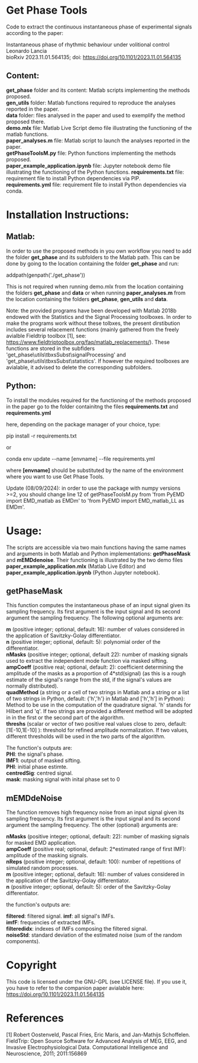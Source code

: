 # Get Phase Tools
Code to extract the continuous instantaneous phase of experimental signals according to the paper: 

Instantaneous phase of rhythmic behaviour under volitional control  
Leonardo Lancia  
bioRxiv 2023.11.01.564135; doi: https://doi.org/10.1101/2023.11.01.564135

## Content:

**get_phase** folder and its content: Matlab scripts implementing the methods proposed.  
**gen_utils** folder: Matlab functions required to reproduce the analyses reported in the paper.  
**data** folder: files analysed in the paper and used to exemplify the method proposed there.  
**demo.mlx** file: Matlab Live Script demo file illustrating the functioning of the matlab functions.  
**paper_analyses.m** file: Matlab script to launch the analyses reported in the paper.  
**getPhaseToolsM.py** file: Python functions implementing the methods proposed.  
**paper_example_application.ipynb** file: Jupyter notebook demo file illustrating the functioning of the Python functions.
**requirements.txt** file: requirement file to install Python dependencies via PIP.  
**requirements.yml** file: requirement file to install Python dependencies via conda.  


# Installation Instructions:

## Matlab:

In order to use the proposed methods in you own workflow you need to add the folder **get_phase** and its subfolders to the Matlab path. This can be done by going to the location containing the folder **get_phase** and run:

addpath(genpath('./get_phase'))

This is not required when running demo.mlx from the location containing the folders **get_phase** and **data** or when running **paper_analyses.m** 
from the location containing the folders **get_phase**, **gen_utils** and **data**.  

Note: the provided programs have been developed with Matlab 2018b endowed with the Statistics and the Signal Processing toolboxes. 
In order to make the programs work without these tolbxes, the present dirstibution includes several relacement functions 
(mainly gathered from the freely avialble Fieldtrip toolbox [1], see: https://www.fieldtriptoolbox.org/faq/matlab_replacements/). 
These functions are stored in the subflders 'get_phase\utils\tbxsSubst\signalProcessing' and 'get_phase\utils\tbxsSubst\statistics'. 
If however the required toolboxes are avialable, it advised to delete the corresponding subfolders.

## Python:  
To install the modules required for the functioning of the methods proposed in the paper
go to the folder containitng the files **requirements.txt** and **requirements.yml**

here, depending on the package manager of your choice, type: 

pip install -r requirements.txt

or

conda env update --name [envname] --file requirements.yml

where **[envname]** should be substituted by the name of the environment where you want to use Get Phase Tools.

Update (08/09/2024): in order to use the package with numpy versions >=2, you should change line 12 of getPhaseToolsM.py
from 'from PyEMD import EMD_matlab as EMDm' to 'from PyEMD import EMD_matlab_LL as EMDm'.


# Usage: 
The scripts are accessible via two main functions having the same names and arguments in both Matlab and Python implementations: 
**getPhaseMask** and **mEMDdenoise**. Their functioning is illustrated by the two demo files **paper_example_application.mlx** (Matlab Live Editor)
and **paper_example_application.ipynb** (Python Jupyter notebook).

## getPhaseMask
This function computes the instantaneous phase of an input signal given its sampling frequency. Its first argument is the input signal and its second argument the sampling frequency. The following optional arguments are:

**m** (positive integer; optional, default: 16): number of values considered in the application of Savitzky-Golay differentiator.  
**n** (positive integer; optional, default: 5): polynomial order of the differentiator.  
**nMasks** (positive integer; optional, default 22): number of masking signals used to extract the independent mode function via masked sifting.  
**ampCoeff** (positive real; optional, default: 2): coefficient determining the amplitude of the masks as a proportion of 4*std(signal) (as this is a rough estimate of the signal's range from the std, if the signal's values are normally distributed).  
**quadMethod** (a string or a cell of two strings in Matlab and a string or a list of two strings in Python, default: {'h','h'} in Matlab and ['h','h'] in Python): Method to be use in the computation of the quadrature signal. 'h' stands for Hilbert and 'q'. If two strings are provided a different method will be adopted in in the first or the second part of the algorithm.  
**threshs** (scalar or vector of two positive real values close to zero, default: [1E-10,1E-10]  ): threshold for refined amplitude normalization. If two values, different thresholds will be used in the two parts of the algorithm.  

The function's outputs are:  
**PHI**: the signal's phase.  
**IMF1**: output of masked sifting.  
**PHI**: initial phase estimte.  
**centredSig**: centred signal.  
**mask**: masking signal with inital phase set to 0


## mEMDdeNoise
The function removes high frequency noise from an input signal given its sampling frequency. Its first argument is the input signal and its second argument the sampling frequency. The other (optional) arguments are:  

**nMasks** (positive integer; optional, default: 22): number of masking signals for masked EMD application.  
**ampCoeff** (positive real; optional, default: 2*estimated range of first IMF): amplitude of the masking signals.  
**nReps** (positive integer; optional, default: 100): number of repetitions of simulated random processes.  
**m** (positive integer; optional, default: 16): number of values considered in the application of the Savitzky-Golay differentiator.  
**n** (positive integer; optional, default: 5): order of the Savitzky-Golay differentiator.

the function's outputs are:  

**filtered**: filtered signal.
**imf**: all signal's IMFs.  
**imfF**: frequencies of extracted IMFs.  
**filteredidx**: indexes of IMFs composing the filtered signal.  
**noiseStd**: standard deviation of the estimated noise (sum of the random components).

# Copyright

This code is licensed under the GNU-GPL (see LICENSE file). If you use it, you have to refer to the companion paper avialable here: https://doi.org/10.1101/2023.11.01.564135  

# References  

[1] Robert Oostenveld, Pascal Fries, Eric Maris, and Jan-Mathijs Schoffelen. FieldTrip: Open Source Software for Advanced Analysis of MEG, EEG, and Invasive Electrophysiological Data. Computational Intelligence and Neuroscience, 2011; 2011:156869